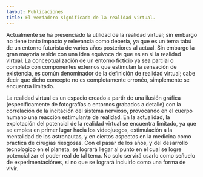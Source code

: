 ```yaml
---
layout: Publicaciones
title: El verdadero significado de la realidad virtual.
---
```


Actualmente se ha presenciado la utilidad de la realidad virtual; sin embargo no tiene tanto impacto y relevancia como debería, ya que es un tema tabú de un entorno futurista de varios años posteriores al actual. Sin embargo la gran mayoría reside con una idea equivoca de que es en si la realidad virtual. 
La conceptualización de un entorno ficticio ya sea parcial o completo con componentes externos que estimulan la sensación de existencia, es común denominador de la definición de realidad virtual; cabe decir que dicho concepto no es completamente erronéo, simplemente se encuentra limitado. 

La realidad virtual es un espacio creado a partir de una ilusión gráfica (especificamente de fotografías o entornos grabados a detalle) con la correlación de la incitación del sistema nervioso, provocando en el cuerpo humano una reacción estimulante de realidad. En la actualidad, la explotación del potencial de la realidad virtual se encuentra limitado, ya que se emplea en primer lugar hacia los videojuegos, estimulación a la mentalidad de los astronautas, y en ciertos aspectos en la medicina como practica de cirugias riesgosas.
Con el pasar de los años, y del desarrollo tecnologico en el planeta, se logrará llegar al punto en el cual se logre potencializar el poder real de tal tema. No solo servirá usarlo como señuelo de experimentaciónes, si no que se logrará incluirlo como una forma de vivir.
